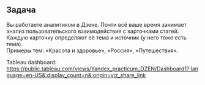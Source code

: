 ## Задача

Вы работаете аналитиком в Дзене. 
Почти всё ваше время занимает анализ пользовательского взаимодействия с карточками статей. <br>
Каждую карточку определяют её тема и источник (у него тоже есть тема). <br>
Примеры тем: «Красота и здоровье», «Россия», «Путешествия».<br>

Tableau dashboard: <br>
https://public.tableau.com/views/Yandex_practicum_DZEN/Dashboard1?:language=en-US&:display_count=n&:origin=viz_share_link
